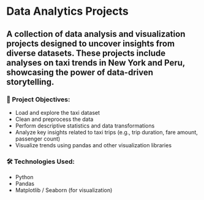# Data Analytics Projects 

## A collection of data analysis and visualization projects designed to uncover insights from diverse datasets. These projects include analyses on taxi trends in New York and Peru, showcasing the power of data-driven storytelling.

### 📌 Project Objectives:
- Load and explore the taxi dataset
- Clean and preprocess the data
- Perform descriptive statistics and data transformations
- Analyze key insights related to taxi trips (e.g., trip duration, fare amount, passenger count)
- Visualize trends using pandas and other visualization libraries

### 🛠️ Technologies Used:
- Python
- Pandas
- Matplotlib / Seaborn (for visualization)
